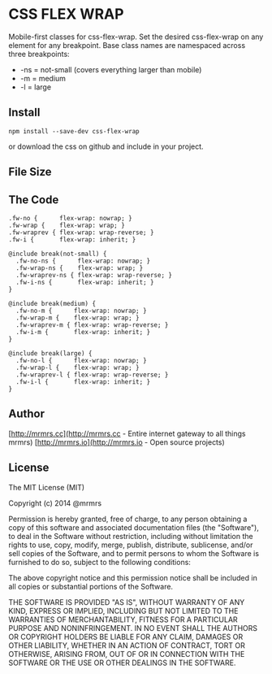 # CSS FLEX WRAP

  Mobile-first classes for css-flex-wrap.
  Set the desired css-flex-wrap on any element for any breakpoint.
  Base class names are namespaced across three breakpoints:

*  -ns = not-small (covers everything larger than mobile)
*  -m  = medium
*  -l  = large

## Install
```
npm install --save-dev css-flex-wrap
```
or download the css on github and include in your project.

## File Size


## The Code
```
.fw-no {      flex-wrap: nowrap; }
.fw-wrap {    flex-wrap: wrap; }
.fw-wraprev { flex-wrap: wrap-reverse; }
.fw-i {       flex-wrap: inherit; }

@include break(not-small) {
  .fw-no-ns {      flex-wrap: nowrap; }
  .fw-wrap-ns {    flex-wrap: wrap; }
  .fw-wraprev-ns { flex-wrap: wrap-reverse; }
  .fw-i-ns {       flex-wrap: inherit; }
}

@include break(medium) {
  .fw-no-m {      flex-wrap: nowrap; }
  .fw-wrap-m {    flex-wrap: wrap; }
  .fw-wraprev-m { flex-wrap: wrap-reverse; }
  .fw-i-m {       flex-wrap: inherit; }
}

@include break(large) {
  .fw-no-l {      flex-wrap: nowrap; }
  .fw-wrap-l {    flex-wrap: wrap; }
  .fw-wraprev-l { flex-wrap: wrap-reverse; }
  .fw-i-l {       flex-wrap: inherit; }
}

```

## Author

[http://mrmrs.cc](http://mrmrs.cc - Entire internet gateway to all things mrmrs)
[http://mrmrs.io](http://mrmrs.io - Open source projects)

## License

The MIT License (MIT)

Copyright (c) 2014 @mrmrs

Permission is hereby granted, free of charge, to any person obtaining a copy
of this software and associated documentation files (the "Software"), to deal
in the Software without restriction, including without limitation the rights
to use, copy, modify, merge, publish, distribute, sublicense, and/or sell
copies of the Software, and to permit persons to whom the Software is
furnished to do so, subject to the following conditions:

The above copyright notice and this permission notice shall be included in
all copies or substantial portions of the Software.

THE SOFTWARE IS PROVIDED "AS IS", WITHOUT WARRANTY OF ANY KIND, EXPRESS OR
IMPLIED, INCLUDING BUT NOT LIMITED TO THE WARRANTIES OF MERCHANTABILITY,
FITNESS FOR A PARTICULAR PURPOSE AND NONINFRINGEMENT. IN NO EVENT SHALL THE
AUTHORS OR COPYRIGHT HOLDERS BE LIABLE FOR ANY CLAIM, DAMAGES OR OTHER
LIABILITY, WHETHER IN AN ACTION OF CONTRACT, TORT OR OTHERWISE, ARISING FROM,
OUT OF OR IN CONNECTION WITH THE SOFTWARE OR THE USE OR OTHER DEALINGS IN
THE SOFTWARE.

